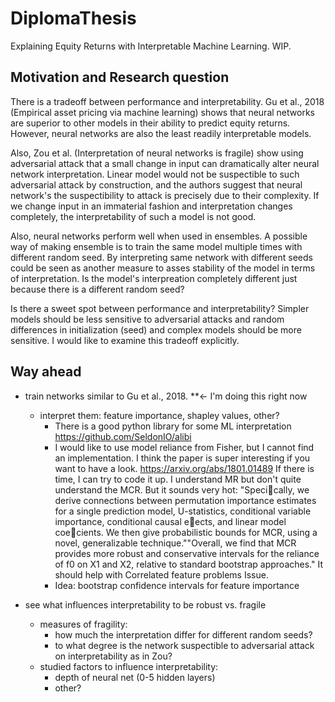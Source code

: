 # DiplomaThesis
Explaining Equity Returns with Interpretable Machine Learning. WIP.

## Motivation and Research question
There is a tradeoff between performance and interpretability. Gu et al., 2018 (Empirical asset pricing via machine learning) shows that neural networks are superior to other models in their ability to predict equity returns. However, neural networks are also the least readily interpretable models. 

Also, Zou et al. (Interpretation of neural networks is fragile) show using adversarial attack that a small change in input can dramatically alter neural network interpretation. Linear model would not be suspectible to such adversarial attack by construction, and the authors suggest that neural network's the suspectibility to attack is precisely due to their complexity. If we change input in an immaterial fashion and interpretation changes completely, the interpretability of such a model is not good.  

Also, neural networks perform well when used in ensembles. A possible way of making ensemble is to train the same model multiple times with different random seed. By interpreting same network with different seeds could be seen as another measure to asses stability of the model in terms of interpretation. Is the model's interpreation completely different just because there is a different random seed? 

Is there a sweet spot between performance and interpretability? Simpler models should be less sensitive to adversarial attacks and random differences in initialization (seed) and complex models should be more sensitive. I would like to examine this tradeoff explicitly. 


## Way ahead 
- train networks similar to Gu et al., 2018. **<- I'm doing this right now

  - interpret them: feature importance, shapley values, other?
       - There is a good python library for some ML interpretation https://github.com/SeldonIO/alibi
       - I would like to use model reliance from Fisher, but I cannot find an implementation. I think the paper is super interesting if you want to have a look. https://arxiv.org/abs/1801.01489 If there is time, I can try to code it up. I understand MR but don't quite understand the MCR. But it sounds very hot: "Specically, we derive connections between permutation importance estimates for a single prediction model, U-statistics, conditional variable importance, conditional causal eects, and linear model coecients. We then give probabilistic bounds for MCR, using a novel, generalizable technique.""Overall, we find that MCR provides more robust and conservative intervals for the reliance of f0 on X1 and X2, relative to standard bootstrap approaches." It should help with Correlated feature problems Issue. 
       - Idea: bootstrap confidence intervals for feature importance 
- see what influences interpretability to be robust vs. fragile  
  - measures of fragility: 
       - how much the interpretation differ for different random seeds? 
       - to what degree is the network suspectible to adversarial attack on interpretability as in Zou? 
  - studied factors to influence interpretability: 
      - depth of neural net (0-5 hidden layers)
      - other?

